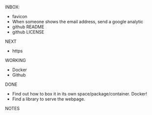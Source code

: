 INBOX:
- favicon
- When someone shows the email address, send a google analytic
- github README
- github LICENSE

NEXT
- https

WORKING
- Docker
- Github

DONE
- Find out how to box it in its own space/package/container. Docker!
- Find a library to serve the webpage.

NOTES
